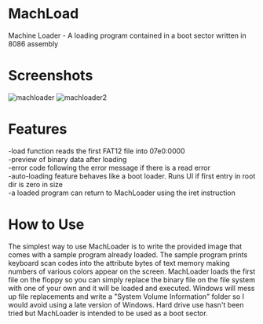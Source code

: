 # MachLoad
Machine Loader - A loading program contained in a boot sector written in 8086 assembly

# Screenshots
![machloader](https://github.com/SKauppinen/MachLoad/assets/11303257/6f403105-ecde-4813-879c-c7bf5f586a1a)
![machloader2](https://github.com/SKauppinen/MachLoad/assets/11303257/6c4b6873-3b18-4152-9f8c-bb9c551ea820)

# Features
-load function reads the first FAT12 file into 07e0:0000<br />
-preview of binary data after loading<br />
-error code following the error message if there is a read error<br />
-auto-loading feature behaves like a boot loader. Runs UI if first entry in root dir is zero in size<br />
-a loaded program can return to MachLoader using the iret instruction<br />

# How to Use
The simplest way to use MachLoader is to write the provided image that comes with a sample program already loaded. The sample program prints keyboard scan codes into the attribute bytes of text memory making numbers of various colors appear on the screen. MachLoader loads the first file on the floppy so you can simply replace the binary file on the file system with one of your own and it will be loaded and executed. Windows will mess up file replacements and write a "System Volume Information" folder so I would avoid using a late version of Windows. Hard drive use hasn't been tried but MachLoader is intended to be used as a boot sector.


